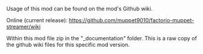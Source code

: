 Usage of this mod can be found on the mod's Github wiki.

Online (current release): https://github.com/muppet9010/factorio-muppet-streamer/wiki

Within this mod file zip in the "_documentation" folder. This is a raw copy of the github wiki files for this specific mod version.